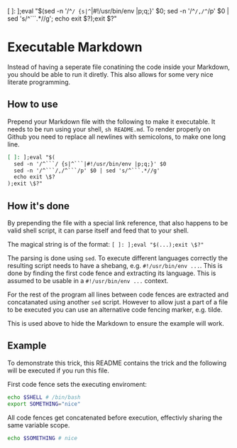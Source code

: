 [ ]: ];eval "$(sed -n '/^```/ {s|^```|#!/usr/bin/env |p;q;}' $0; sed -n '/^```/,/^```/p' $0 | sed 's/^```.*//g'; echo exit \$?);exit \$?"
# Executable Markdown
Instead of having a seperate file conatining the code inside your Markdown, you
should be able to run it diretly. This also allows for some very nice literate
programming.

## How to use
Prepend your Markdown file with the following to make it executable. It needs
to be run using your shell, `sh README.md`. To render properly on Github you
need to replace all newlines with semicolons, to make one long line.

~~~markdown
[ ]: ];eval "$(
  sed -n '/^```/ {s|^```|#!/usr/bin/env |p;q;}' $0
  sed -n '/^```/,/^```/p' $0 | sed 's/^```.*//g'
  echo exit \$?
);exit \$?"
~~~

## How it's done
By prepending the file with a special link reference, that also happens to be
valid shell script, it can parse itself and feed that to your shell.

The magical string is of the format: `[ ]: ];eval "$(...);exit \$?"`

The parsing is done using `sed`. To execute different languages correctly the
resulting script needs to have a shebang, e.g. `#!/usr/bin/env ...`. This is
done by finding the first code fence and extracting its language. This is
assumed to be usable in a `#!/usr/bin/env ...` context.

For the rest of the program all lines between code fences are extracted and
concatanated using another `sed` script. However to allow just a part of a file
to be executed you can use an alternative code fencing marker, e.g. tilde.

This is used above to hide the Markdown to ensure the example will work.

## Example
To demonstrate this trick, this README contains the trick and the following
will be executed if you run this file.

First code fence sets the executing enviroment:
```bash
echo $SHELL # /bin/bash
export SOMETHING="nice"
```

All code fences get concatenated before execution, effectivly sharing the same
variable scope.
```bash
echo $SOMETHING # nice
```

